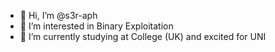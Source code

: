 - 👋 Hi, I’m @s3r-aph
- 👀 I’m interested in Binary Exploitation
- 🌱 I’m currently studying at College (UK) and excited for UNI
